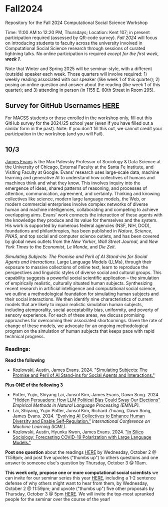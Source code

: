 # Fall2024

Repository for the Fall 2024 Computational Social Science Workshop

Time: 11:00 AM to 12:20 PM, Thursdays; Location: Kent 107; in present participation required (assessed by QR-code survey). 
*Fall 2024* will focus on introducing students to faculty across the university involved in Computational Social Science research through sessions of curated lightning talks. No online participation is required _except for the first week, **week 1**_. 

Note that Winter and Spring 2025 will be seminar-style, with a different (outside) speaker each week. Those quarters will involve required: 1) weekly reading associated with our speaker (like week 1 of this quarter); 2) posing an online question and answer about the reading (like week 1 of this quarter); and 3) attending in person (in 1155 E. 60th Street in Room 295). 

## Survey for GitHub Usernames [HERE](https://forms.gle/cZQfLCnFZCURWNNN7)
For MACSS students or those enrolled in the workshop only, fill out this GitHub survey for the 2024/25 school year (even if you have filled out a similar form in the past). Note: If you don't fill this out, we cannot credit your participation in the workshop (and you will Fail).

## 10/3 
[James Evans](https://sociology.uchicago.edu/directory/James-A-Evans) is the Max Palevsky Professor of Sociology & Data Science at the University of Chicago, External Faculty at the Santa Fe Institute, and Visiting Faculty at Google. Evans’ research uses large-scale data, machine learning and generative AI to understand how collectives of humans and machines think and what they know. This involves inquiry into the emergence of ideas, shared patterns of reasoning, and processes of attention, communication, agreement, and certainty. Thinking and knowing collectives like science, modern large language models, the Web, or modern commercial enterprises involve complex networks of diverse human and machine intelligences, collaborating and competing to achieve overlapping aims. Evans’ work connects the interaction of these agents with the knowledge they produce and its value for themselves and the system. His work is supported by numerous federal agencies (NSF, NIH, DOD), foundations and philanthropies, has been published in _Nature_, _Science_, _PNAS_, and top social and computer science outlets, and has been covered by global news outlets from the _New Yorker_, _Wall Street Journal_, and _New York Times_ to the _Economist_, _Le Monde_, and _Die Zeit_.

*Simulating Subjects: The Promise and Peril of AI Stand-ins for Social Agents and Interactions.* Large Language Models (LLMs), through their exposure to massive collections of online text, learn to reproduce the perspectives and linguistic styles of diverse social and cultural groups. This capability suggests a powerful social scientific application – the simulation of empirically realistic, culturally situated human subjects. Synthesizing recent research in artificial intelligence and computational social science, we outline a methodological foundation for simulating human subjects and their social interactions. We then identify nine characteristics of current models that are likely to impair realistic simulation human subjects, including atemporality, social acceptability bias, uniformity, and poverty of sensory experience. For each of these areas, we discuss promising approaches for overcoming their associated shortcomings. Given the rate of change of these models, we advocate for an ongoing methodological program on the simulation of human subjects that keeps pace with rapid technical progress.

### Readings:
**Read the following**
- Kozlowski, Austin, James Evans. 2024. ["Simulating Subjects: The Promise and Peril of AI Stand-ins for Social Agents and Interactions."](https://osf.io/preprints/socarxiv/vp3j2)

**Plus ONE of the following 3**
- Potter, Yujin, Shiyang Lai, Junsol Kim, James Evans, Dawn Song. 2024. ["Hidden Persuaders: How LLM Political Bias Could Sway Our Elections"](https://github.com/user-attachments/files/17199290/LLM_Election.2.pdf) _Empirical Methods in Natural Language Processing (EMNLP)._
- Lai, Shiyang, Yujin Potter, Junsol Kim, Richard Zhuang, Dawn Song, James Evans. 2024. [“Evolving AI Collectives to Enhance Human Diversity and Enable Self-Regulation.”](https://arxiv.org/pdf/2402.12590) _International Conference on Machine Learning (ICML)_.
- Kozlowski, Austin, Hyunku Kwon, James Evans. 2024. ["In Silico Sociology: Forecasting COVID-19 Polarization with Large Language Models."](https://osf.io/preprints/socarxiv/7dfbc)

**Post one question** about the readings [HERE](https://github.com/uchicago-computation-workshop/Fall2024/issues/1) by Wednesday, October 2 @ 11:59pm; and post five upvotes ("thumbs up") to others questions and one answer to someone else's question by Thursday, October 3 @ 10am. 

**This week only, propose one or more computational social scientists** we can invite for our seminar series this year [HERE](https://github.com/uchicago-computation-workshop/Fall2024/issues/2), including a 1-2 sentence defense of why others might want to hear from them, by Wednesday, October 2 @ 11:59pm; and upvote ("thumbs up") five other proposals by Thursday, October 3 @ 5pm [HERE](). We will invite the top-most upranked people for the seminar over the course of the year!

